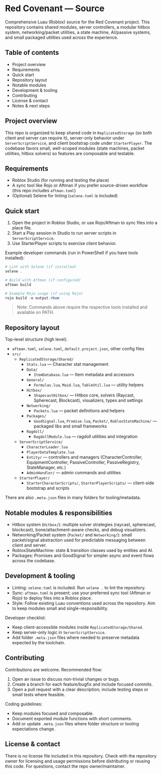 
# Red Covenant — Source

Comprehensive Luau (Roblox) source for the Red Covenant project. This repository contains shared modules, server controllers, a modular hitbox system, networking/packet utilities, a state machine, AI/passive systems, and small packaged utilities used across the experience.

## Table of contents

- Project overview
- Requirements
- Quick start
- Repository layout
- Notable modules
- Development & tooling
- Contributing
- License & contact
- Notes & next steps

## Project overview

This repo is organized to keep shared code in `ReplicatedStorage` (so both client and server can require it), server-only behavior under `ServerScriptService`, and client bootstrap code under `StarterPlayer`. The codebase favors small, well-scoped modules (state machines, packet utilities, hitbox solvers) so features are composable and testable.

## Requirements

- Roblox Studio (for running and testing the place)
- A sync tool like Rojo or Aftman if you prefer source-driven workflow (this repo includes `aftman.toml`)
- (Optional) Selene for linting (`selene.toml` is included)

## Quick start

1. Open the project in Roblox Studio, or use Rojo/Aftman to sync files into a place file.
2. Start a Play session in Studio to run server scripts in `ServerScriptService`.
3. Use StarterPlayer scripts to exercise client behavior.

Example developer commands (run in PowerShell if you have tools installed):

```powershell
# Lint with Selene (if installed)
selene .

# Build with Aftman (if configured)
aftman build

# Example Rojo usage (if using Rojo)
rojo build -o output.rbxm
```

> Note: Commands above require the respective tools installed and available on PATH.

## Repository layout

Top-level structure (high level):

- `aftman.toml`, `selene.toml`, `default.project.json`, other config files
- `src/`
	- `ReplicatedStorage/Shared/`
		- `Stats.lua` — Character stat management
		- `Data/`
			- `ItemDatabase.lua` — Item metadata and accessors
		- `General/`
			- `Formulas.lua`, `Maid.lua`, `TableUtil.lua` — utility helpers
		- `Hitbox/`
			- `ShapecastHitbox/` — Hitbox core, solvers (Raycast, Spherecast, Blockcast), visualizers, types and settings
		- `Networking/`
			- `Packets.lua` — packet definitions and helpers
		- `Packages/`
			- `GoodSignal.lua`, `Promise.lua`, `Packet/`, `RobloxStateMachine/` — packaged libs and small frameworks
		- `Ragdoll/`
			- `RagdollModule.lua` — ragdoll utilities and integration
	- `ServerScriptService/`
		- `CharacterLoader.lua`
		- `PlayerDataTemplate.lua`
		- `Entity/` — controllers and managers (CharacterController, EquipmentController, PassiveController, PassiveRegistry, StateManager, etc.)
		- `AdminHandler/` — admin commands and utilities
	- `StarterPlayer/`
		- `StarterCharacterScripts/`, `StarterPlayerScripts/` — client-side bootstrap and scripts

There are also `.meta.json` files in many folders for tooling/metadata.

## Notable modules & responsibilities

- Hitbox system (`Hitbox/`): multiple solver strategies (raycast, spherecast, blockcast), bone/attachment-aware checks, and debug visualizers.
- Networking/Packet system (`Packet/` and `Networking/`): small packet/signal abstraction used for predictable messaging between client and server.
- RobloxStateMachine: state & transition classes used by entities and AI.
- Packages: Promises and GoodSignal for simpler async and event flows across the codebase.

## Development & tooling

- Linting: `selene.toml` is included. Run `selene .` to lint the repository.
- Sync: `aftman.toml` is present; use your preferred sync tool (Aftman or Rojo) to deploy files into a Roblox place.
- Style: Follow existing Luau conventions used across the repository. Aim to keep modules small and single-responsibility.

Developer checklist:

- Keep client-accessible modules inside `ReplicatedStorage/Shared`.
- Keep server-only logic in `ServerScriptService`.
- Add folder `.meta.json` files where needed to preserve metadata expected by the toolchain.

## Contributing

Contributions are welcome. Recommended flow:

1. Open an issue to discuss non-trivial changes or bugs.
2. Create a branch for each feature/bugfix and include focused commits.
3. Open a pull request with a clear description; include testing steps or small tests where feasible.

Coding guidelines:
- Keep modules focused and composable.
- Document exported module functions with short comments.
- Add or update `.meta.json` files where folder structure or tooling expectations change.

## License & contact

There is no license file included in this repository. Check with the repository owner for licensing and usage permissions before distributing or reusing this code. For questions, contact the repo owner/maintainer.